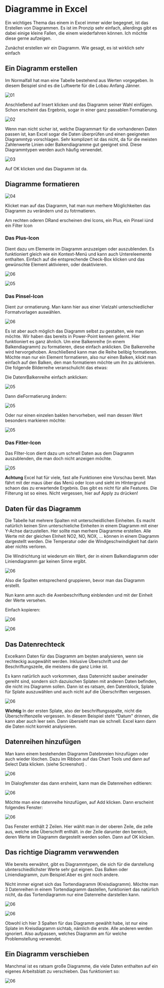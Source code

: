# Diagramme in Excel

Ein wichtiges Thema das einem in Excel immer wider begegnet, ist das Erstellen von Diagrammen. Es ist im Pronzip sehr einfach, allerdings gibt es dabei einige kleine Fallen, die einem wiederfahren können. Ich möchte diese gerne aufzeigen.

Zunächst erstellen wir ein Diagramm. Wie gesagt, es ist wirklich sehr einfach

## Ein Diagramm erstellen

Im Normalfall hat man eine Tabelle bestehend aus Werten vorgegeben. In diesem Beispiel sind es die Luftwerte für die Lobau Anfang Jänner.

![01](Diagramme01.PNG)

Anschließend auf Insert klicken und das Diagramm seiner Wahl einfügen. Schon erscheint das Ergebnis, sogar in einer ganz passablen Formatierung.

![02](Diagramme02.PNG)

Wenn man nicht sicher ist, welche Diagrammart für die vorhandenen Daten passen ist, kan Excel sogar die Daten überprüfen und einen geeigneten Diagrammtyp vorschlagen. Sehr komplizert ist das nicht, da für die meisten Zahlenwerte Linien oder Balkendiagramme gut geeignet sind. Diese Diagrammtypen werden auch häufig verwendet.

![03](Diagramme03.PNG)

Auf OK klicken und das Diagramm ist da.

## Diagramme formatieren

![04](Diagramme04.PNG)

Klicket man auf das Diagramm, hat man nun merhere Möglichkeiten das Diagramm zu verändern und zu fotrmatieren.

Am rechten oderen DRand erscheinen drei Icons, ein Plus, ein Pinsel iúnd ein Filter Icon

### Das Plus-Icon

Dient dazu um Elemente im Diagramm anzuzeigen oder auszublenden. Es funktioniert gleich wie ein Kontext-Menü und kann auch Untereleemente enthalten. Einfach auf die entsprechende Check-Box klicken und das gewünschte Element aktivieren, oder deaktivieren.

![06](Diagramme07.PNG)

![05](Diagramme05.png)

### Das Pinsel-Icon

Dient zur ormatierung. Man kann hier aus einer Vielzahl unterschiedlicher Formatvorlagen auswählen.

![06](Diagramme06.PNG)

Es ist aber auch möglich das Diagramm selbst zu gestalten, wie man möchte. Wir haben das bereits in Power-Point kennen gelernt. Hier funktioniert es ganz ähnlich. Um eine Balkenreihe (in einem Balkendiagramm) zu formatieren, diese einfach anklicken. Die Balkenreihe wird hervorgehoben. Anschließend kann man die Reihe belibig formatieren. Möchte man nur ein Element formatieren, also nur einen Balken, klickt man einfach auf den Balken, den man formatieren möchte um ihn zu aktivieren. Die folgende Bilderreihe veranschulicht das etwas:

Die DatenrBalkenreihe einfach anklicken:

![05](Diagramme05_01.PNG)

Dann dieFormatierung ändern:

![05](Diagramme05_02.png)

Oder nur einen einzelen baklen hervorheben, weil man dessen Wert besonders markieren möchte:

![05](Diagramme05_03.PNG)

### Das Fitler-Icon

Das FIlter-Icon dient dazu um schnell Daten aus dem Diagramm auszublenden, die man doch nicht anzeigen möchte.

![05](Diagramme05_04.png)

**Achtung** Excel hat für viele, fast alle Funktionen eine Vorschau bereit. Man fährt mit der maus über das Menü oder Icon und sieht im HIntergrund schaon das zu erwartende Ergebnis. Das gibt es nicht für alle Features. Die Filterung ist so eines. Nicht vergessen, hier auf Apply zu drücken!

## Daten für das Diagramm

Die Tabelle hat mehrere Spalten mit unterscheidlichen Einheiten. Es macht natürlich keinen Sinn unterschieliche Einheiten in einem Diagramm mit einer Y-Achse darzustellen. Her sollte man merhere Diagramme erstellen. Alle Werte mit der gleichen EInheit NO2, NO, NOX, ... können in einem Diagramm dargestellt werden. Die Temperatur oder die Windgeschwindigkeit hat darin aber nichts verloren.

Die Windrichtung ist wiederum ein Wert, der in einem Balkendiagramm oder Liniendiagramm gar keinen Sinne ergibt.

![06](Diagramme08.PNG)

Also die Spalten entsprechend gruppieren, bevor man das Diagramm erstellt.

Nun kann amn auch die Axenbeschriftung einblenden und mit der Einheit der Werte versehen.

Einfach kopieren:

![06](Diagramme11.PNG)

![06](Diagramme12.PNG)

## Das Datenrechteck

Excelkann Daten für das Diagramm am besten analysieren, wenn sie rechteckig ausgewählt werden. Inklusive Überschrift und der Beschriftungszeile, die meistens die ganz Linke ist.

Es kann natürlich auch vorkommen, dass Datennicht sauber aneinader gereiht sind, sondern sich dazuischen Splaten mit anderen Daten befinden, die nicht ins Diagramm sollen. Dann ist es ratsam, den Datenblock, Splate für Splate auszuwählen und auch nicht auf die Überschriften vergessen.

![06](Diagramme13.PNG)

**Wichtig** In der ersten Splate, also der beschriftungsspalte, nicht die Überschriftenzelle vergessen. In diesem Beispiel steht "Datum" drinnen, die kann aber auch leer sein. Dann übersieht man sie schnell. Excel kann dann die Daten nicht korrekt analysieren.

## Datenreihen hinzufügen

Man kann einem bestehenden Diagramm Datebnreien hinzufügen oder auch wieder löschen. Dazu im Ribbon auf das Chart Tools und dann auf Select Data klicken. (siehe Screenshot) .

![06](Diagramme09.PNG)

Im Dialogfemster das dann ersheint, kann man die Datenreihen editieren:

![06](Diagramme10.PNG)

Möchte man eine datenreihe hinzufügen, auf Add klicken. Dann erscheint folgendes Fenster:

![06](Diagramme17.PNG)

Das Fenster enthält 2 Zeilen. Hier wählt man in der oberen Zeile, die zelle aus, welche sdie Überschrift enthält. in der Zeile darunter den bereich, deren Werte im Diagramm dargestellt werden sollen. Dann auf OK klicken.

## Das richtige Diagramm verwwenden

Wie bereits eerwähnt, gibt es Diagrammtypen, die sich für die darstellung ubnterschiedlichster Werte sehr gut eignen. Das Balken oder Liniendiagramm, zum Beispiel.Aber es gint noch andere.

Nicht immer eignet sich das Tortendiagramm (Kreisdiagramm). Möchte man 3 Datenreihen in einem Tortendiagramm dastellen, funktioniert das natürlich nicht, da das Tortendiagramm nur eine Datenreihe darstellen kann.

![06](Diagramme15.PNG)

![06](Diagramme16.PNG)

Obwohl ich hier 3 Spalten für das Diagramm gewählt habe, ist nur eine Splate im Kreisdiagramm sichtab, nämlich die erste. Alle anderen werden ignoriert. Also aufpassen, welches Diagramm am für welche Problemstellung verwendet.

## Ein Diagramm verschieben

Manchmal ist es ratsam große Diagramme, die viele Daten enthalten auf ein eigenes Arbeitsblatt zu verschieben. Das funktioniert so:

![06](Diagramme18.PNG)
